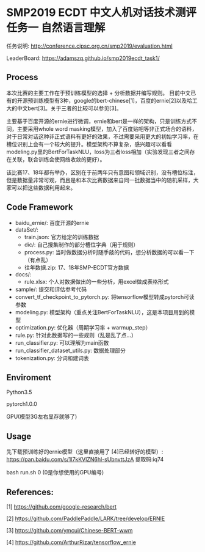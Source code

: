 SMP2019 ECDT 中文人机对话技术测评 任务一 自然语言理解
===================================

任务说明: http://conference.cipsc.org.cn/smp2019/evaluation.html

LeaderBoard: https://adamszq.github.io/smp2019ecdt_task1/


Process
---------
本次比赛的主要工作在于预训练模型的选择 + 分析数据并编写规则。
目前中文已有的开源预训练模型有3种，google的bert-chinese[1]，百度的ernie[2]以及哈工大的中文bert[3]。关于三者的比较可以参见[3]。

主要基于百度开源的ernie进行微调，ernie和bert是一样的架构，只是训练方式不同，主要采用whole word masking模型，加入了百度贴吧等非正式场合的语料，对于日常对话这种非正式语料有更好的效果，不过需要采用更大的初始学习率，在槽位识别上会有一个较大的提升。模型架构不算复杂，感兴趣可以看看modeling.py里的BertForTaskNLU，loss为三者loss相加（实验发现三者之间存在关联，联合训练会使网络收敛的更好）。

该比赛17、18年都有举办，区别在于前两年只有意图和领域识别，没有槽位标注，但是数据量非常可观，而且是和本次比赛数据来自同一批数据当中的随机采样，大家可以把这些数据利用起来。


Code Framework
---------
* baidu_ernie/: 百度开源的ernie
* dataSet/:
	* train.json: 官方给定的训练数据
	* dic/: 自己搜集制作的部分槽位字典（用于规则）
	* process.py: 当时做数据分析时随手敲的代码，想分析数据的可以看一下（有点乱）
	* 往年数据.zip: 17、18年SMP-ECDT官方数据
* docs/:
	* rule.xlsx: 个人对数据做出的一些分析，用excel做成表格形式
* sample/: 提交和评估参考代码
* convert_tf_checkpoint_to_pytorch.py: 将tensorflow模型转成pytorch可读参数
* modeling.py: 模型架构（重点关注BertForTaskNLU），这是本项目用到的模型
* optimization.py: 优化器（周期学习率 + warmup_step）
* rule.py: 针对此数据写的一些规则（乱是乱了点...）
* run_classifier.py: 可以理解为main函数
* run_classifier_dataset_utils.py: 数据处理部分
* tokenization.py: 分词和建词表


Enviroment
---------
Python3.5

pytorch1.0.0

GPU(模型3G左右显存就够了)


Usage
---------
先下载预训练好的ernie模型（这里直接用了	[4]已经转好的模型）: https://pan.baidu.com/s/1I7kKVlZN6hl-sUbnvttJzA 提取码:iq74

bash run.sh 0 (0是你想使用的GPU编号)


References:
---------
[1] https://github.com/google-research/bert

[2] https://github.com/PaddlePaddle/LARK/tree/develop/ERNIE

[3] https://github.com/ymcui/Chinese-BERT-wwm

[4] https://github.com/ArthurRizar/tensorflow_ernie
